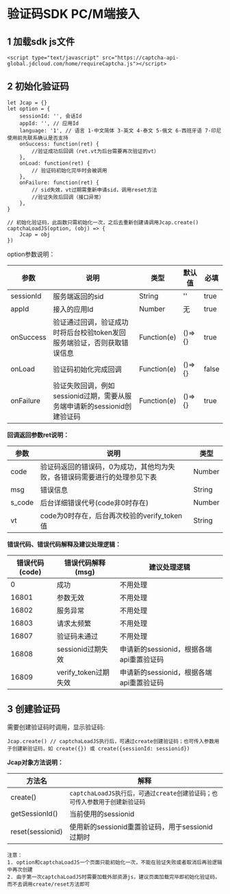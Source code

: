 # 验证码SDK PC/M端接入

## 1 加载sdk js文件

```
<script type="text/javascript" src="https://captcha-api-global.jdcloud.com/home/requireCaptcha.js"></script>
```

## 2 初始化验证码

```
let Jcap = {}
let option = {
    sessionId: '', 会话Id
    appId: '', // 应用Id
    language: '1', // 语言 1-中文简体 3-英文 4-泰文 5-俄文 6-西班牙语 7-印尼 使用前先联系确认是否支持
    onSuccess: function(ret) {
        //验证成功后回调（ret.vt为后台需要再次验证的vt）
    },
    onLoad: function(ret) {
        // 验证码初始化完毕时会被调用
    },
    onFailure: function(ret) {
        // sid失效，vt过期需重新申请sid，调用reset方法
        //验证失败后回调（接口异常）
    },
}
```

```
// 初始化验证码，此函数只需初始化一次，之后去重新创建请调用Jcap.create()
captchaLoadJS(option, (obj) => {
    Jcap = obj
})
```

option参数说明：

| 参数      | 说明                                                         | 类型        | 默认值 | 必填  |
| --------- | ------------------------------------------------------------ | ----------- | ------ | ----- |
| sessionId | 服务端返回的sid                                              | String      | ''     | true  |
| appId     | 接入的应用Id                                                 | Number      | 无     | true  |
| onSuccess | 验证通过回调，验证成功时将后台校验token发回服务端验证，否则获取错误信息 | Function(e) | ()=>{} | true  |
| onLoad    | 验证码初始化完成回调                                         | Function(e) | ()=>{} | false |
| onFailure | 验证失败回调，例如sessionid过期，需要从服务端申请新的sessionid创建验证码 | Function(e) | ()=>{} | true  |

**回调返回参数ret说明：**

| 参数   | 说明                                                         | 类型   |
| ------ | ------------------------------------------------------------ | ------ |
| code   | 验证码返回的错误码，0为成功，其他均为失败，各错误码需要进行的处理参见下表 | Number |
| msg    | 错误信息                                                     | String |
| s_code | 后台详细错误代号(code非0时存在)                              | Number |
| vt     | code为0时存在，后台再次校验的verify_token值                  | String |

**错误代码、错误代码解释及建议处理逻辑：**

| 错误代码(code) | 错误代码解释(msg)    | 建议处理逻辑                             |
| -------------- | -------------------- | ---------------------------------------- |
| 0              | 成功                 | 不用处理                                 |
| 16801          | 参数无效             | 不用处理                                 |
| 16802          | 服务异常             | 不用处理                                 |
| 16803          | 请求太频繁           | 不用处理                                 |
| 16807          | 验证码未通过         | 不用处理                                 |
| 16808          | sessionid过期失效    | 申请新的sessionid，根据各端api重置验证码 |
| 16809          | verify_token过期失效 | 申请新的sessionid，根据各端api重置验证码 |

## 3 创建验证码

需要创建验证码时调用，显示验证码:

```
Jcap.create() // captchaLoadJS执行后，可通过create创建验证码；也可传入参数用于创建新验证码，如 create({}) 或 create({sessionId: sessionid})
```

**Jcap对象方法说明：**

| 方法名           | 解释                                                         |
| ---------------- | ------------------------------------------------------------ |
| create()         | `captchaLoadJS执行后，可通过create创建验证码；也可传入参数用于创建新验证码` |
| getSessionId()   | 当前使用的sessionid                                          |
| reset(sessionid) | 使用新的sessionid重置验证码，用于sessionid过期时             |

```
注意：
1. option和captchaLoadJS一个页面只能初始化一次，不能在验证失败或者取消后再验逻辑中再次创建
2. 由于第一次captchaLoadJS时需要加载外部资源js，建议页面加载完毕即初始化验证码，而不去调用create/reset方法即可
```

